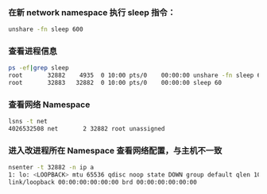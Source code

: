 ### 在新 network namespace 执行 sleep 指令：

```sh
unshare -fn sleep 600
```

### 查看进程信息

```sh
ps -ef|grep sleep
root       32882    4935  0 10:00 pts/0    00:00:00 unshare -fn sleep 60
root       32883   32882  0 10:00 pts/0    00:00:00 sleep 60
```

### 查看网络 Namespace

```sh
lsns -t net
4026532508 net       2 32882 root unassigned                                unshare
```

### 进入改进程所在 Namespace 查看网络配置，与主机不一致

```sh
nsenter -t 32882 -n ip a
1: lo: <LOOPBACK> mtu 65536 qdisc noop state DOWN group default qlen 1000
link/loopback 00:00:00:00:00:00 brd 00:00:00:00:00:00
```
